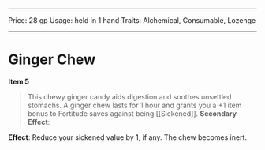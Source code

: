 
---
Price: 28 gp
Usage: held in 1 hand
Traits: Alchemical, Consumable, Lozenge

---

# Ginger Chew

**Item 5**

> This chewy ginger candy aids digestion and soothes unsettled stomachs. A ginger chew lasts for 1 hour and grants you a +1 item bonus to Fortitude saves against being [[Sickened]].
**Secondary Effect**: 

**Effect**: Reduce your sickened value by 1, if any. The chew becomes inert.
